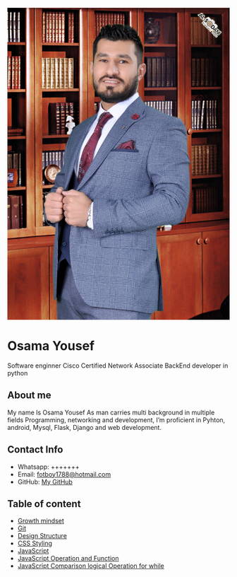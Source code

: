 
![My Image](images/D.jpg)


# Osama Yousef
Software enginner 
Cisco Certified Network Associate
BackEnd developer in python

## About me
My name Is Osama Yousef 
As man carries multi background in multiple fields Programming, networking and development,  I’m proficient in Pyhton, android, Mysql, Flask, Django and web development.

## Contact Info
- Whatsapp: +++++++
- Email: fotboy1788@hotmail.com
- GitHub: [My GitHub](https://github.com/semo4)

## Table of content

- [Growth mindset](https://semo4.github.io/reading-notes/Growth-mindset)
- [Git](https://semo4.github.io/reading-notes/Git)
- [Design Structure](https://semo4.github.io/reading-notes/Design-Structure)
- [CSS Styling](https://semo4.github.io/reading-notes/CSS-Styling)
- [JavaScript](https://semo4.github.io/reading-notes/JavaScript)
- [JavaScript Operation and Function](https://semo4.github.io/reading-notes/JavaScriptIntro-Operation-Function)
- [JavaScript Comparison logical Operation for while](https://semo4.github.io/reading-notes/Comparison-logic-for-while)






